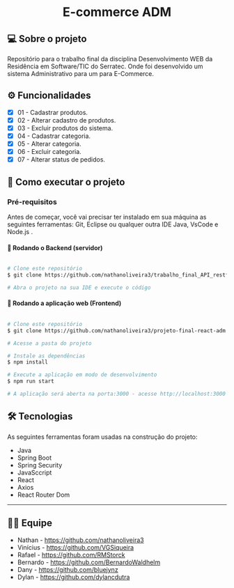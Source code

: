 </p>
<h1 align="center">
    E-commerce ADM
</h1>


## 💻 Sobre o projeto

Repositório para o trabalho final da disciplina Desenvolvimento WEB da Residência em Software/TIC do Serratec. Onde foi desenvolvido um sistema Administrativo para um para E-Commerce.


## ⚙️ Funcionalidades

- [x] 01 - Cadastrar produtos.
- [x] 02 - Alterar cadastro de produtos.
- [x] 03 - Excluir produtos do sistema.
- [x] 04 - Cadastrar categoria.
- [x] 05 - Alterar categoria.
- [x] 06 - Excluir categoria.
- [x] 07 - Alterar status de pedidos.

## 🚀 Como executar o projeto

### Pré-requisitos

Antes de começar, você vai precisar ter instalado em sua máquina as seguintes ferramentas:
Git, Eclipse ou qualquer outra IDE Java, VsCode e Node.js .


#### 🎲 Rodando o Backend (servidor)

```bash

# Clone este repositório
$ git clone https://github.com/nathanoliveira3/trabalho_final_API_restfull.git

# Abra o projeto na sua IDE e execute o código 

```

#### 🧭 Rodando a aplicação web (Frontend)

```bash

# Clone este repositório
$ git clone https://github.com/nathanoliveira3/projeto-final-react-adm.git

# Acesse a pasta do projeto

# Instale as dependências
$ npm install

# Execute a aplicação em modo de desenvolvimento
$ npm run start

# A aplicação será aberta na porta:3000 - acesse http://localhost:3000

```

## 🛠 Tecnologias

As seguintes ferramentas foram usadas na construção do projeto:

- Java
- Spring Boot
- Spring Security
- JavaSccript
- React
- Axios
- React Router Dom
---

## 👨‍💻 Equipe

- Nathan - https://github.com/nathanoliveira3
- Vinícius - https://github.com/VGSiqueira
- Rafael - https://github.com/RMStorck
- Bernardo - https://github.com/BernardoWaldhelm
- Dany - https://github.com/bluejynz
- Dylan - https://github.com/dylancdutra



